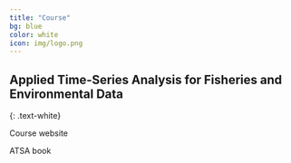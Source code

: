 ```yaml
---
title: "Course"
bg: blue
color: white
icon: img/logo.png
---
```


## Applied Time-Series Analysis for Fisheries and Environmental Data
{: .text-white}

<div id="coursescontainer">
<div style="clear: both;"></div>
<p id="coursesbox">Course website</p>
<p id="coursesbox">ATSA book</p>
</div>
<div style="clear: both;"></div>

